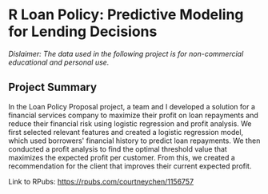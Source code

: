 # R Loan Policy: Predictive Modeling for Lending Decisions

*Dislaimer: The data used in the following project is for non-commercial educational and personal use.*

## Project Summary

In the Loan Policy Proposal project, a team and I developed a solution for a financial services company to maximize their profit on loan repayments and reduce their financial risk using logistic regression and profit analysis. We first selected relevant features and created a logistic regression model, which used borrowers' financial history to predict loan repayments. We then conducted a profit analysis to find the optimal threshold value that maximizes the expected profit per customer. From this, we created a recommendation for the client that improves their current expected profit. 

Link to RPubs: https://rpubs.com/courtneychen/1156757
